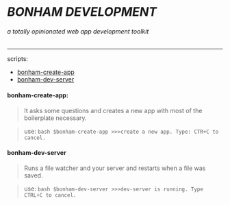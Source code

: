 # ***BONHAM DEVELOPMENT***
###### a totally opinionated web app development toolkit
---

scripts:
* [bonham-create-app](#bonham-create-app)
* [bonham-dev-server](#bonham-dev-server)


#### bonham-create-app:

>It asks some questions and creates a new app
 with most of the boilerplate necessary.

>use:
    ```bash
    $bonham-create-app
    >>>create a new app. Type: CTR+C to cancel.
    ```


#### bonham-dev-server
>Runs a file watcher and your server and restarts when a file was saved.

>use:
    ```bash
    $bonham-dev-server
    >>>dev-server is running. Type CTRL+C to cancel.
    ```